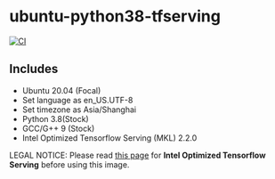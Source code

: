 # ubuntu-python38-tfserving

[![CI](https://github.com/pachira-open-source/ubuntu-python38-tfserving/actions/workflows/main.yml/badge.svg)](https://github.com/pachira-open-source/ubuntu-python38-tfserving/actions/workflows/main.yml)

## Includes

- Ubuntu 20.04 (Focal)
- Set language as en_US.UTF-8
- Set timezone as Asia/Shanghai
- Python 3.8(Stock)
- GCC/G++ 9 (Stock)
- Intel Optimized Tensorflow Serving (MKL) 2.2.0

LEGAL NOTICE: Please read [this page](https://hub.docker.com/r/intel/intel-optimized-tensorflow-serving) for **Intel Optimized Tensorflow Serving** before using this image.
